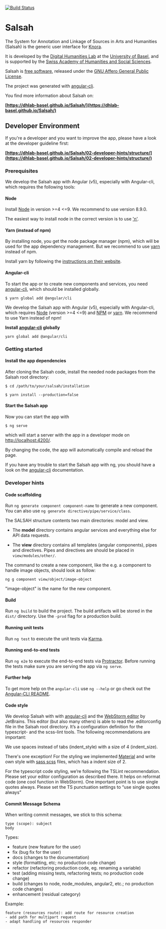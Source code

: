 [![Build Status](https://travis-ci.org/dhlab-basel/Salsah.svg?branch=develop)](https://travis-ci.org/dhlab-basel/Salsah)


# Salsah

The System for Annotation and Linkage of Sources in Arts and Humanities (Salsah) is the generic user interface for [Knora](https://github.com/dhlab-basel/Knora).

It is developed by the [Digital Humanities Lab](http://www.dhlab.unibas.ch/) at the [University of Basel](https://www.unibas.ch/en.html), and is supported by the [Swiss Academy of Humanities and Social Sciences](http://www.sagw.ch/en/sagw.html).

Salsah is [free software](http://www.gnu.org/philosophy/free-sw.en.html), released under the [GNU Affero General Public License](http://www.gnu.org/licenses/agpl-3.0.en.html).

The project was generated with [angular-cli](https://github.com/angular/angular-cli).

You find more information about Salsah on: 

**[https://dhlab-basel.github.io/Salsah/](https://dhlab-basel.github.io/Salsah/)**


## Developer Environment

If you're a developer and you want to improve the app, please have a look at the developer guideline first:

**[https://dhlab-basel.github.io/Salsah/02-developer-hints/structure/](https://dhlab-basel.github.io/Salsah/02-developer-hints/structure/)**

### Prerequisites

We develop the Salsah app with Angular (v5), especially with Angular-cli, which requires the following tools:


#### Node
Install [Node](https://nodejs.org/en/download/) in version >=4 <=9. We recommend to use version 8.9.0.

The easiest way to install node in the correct version is to use ['n'](https://github.com/tj/n).


#### Yarn (instead of npm)
By installing node, you get the node package manager (npm), which will be used for the app dependency management. But we recommend to use [yarn](https://yarnpkg.com/en/) instead of npm.

Install yarn by following the [instructions on their website](https://yarnpkg.com/en/docs/install).


#### Angular-cli
To start the app or to create new components and services, you need [angular-cli](https://github.com/angular/angular-cli), which should be installed globally.

`$ yarn global add @angular/cli`

We develop the Salsah app with Angular (v5), especially with Angular-cli, which requires [Node](https://nodejs.org/en/download/) (version >=4 <=9) and [NPM](https://www.npmjs.com) or [yarn](https://yarnpkg.com/en/docs/cli/install). We recommend to use Yarn instead of npm!

**Install [angular-cli](https://github.com/angular/angular-cli) globally**

`yarn global add @angular/cli`

### Getting started
#### Install the app dependencies
After cloning the Salsah code, install the needed node packages from the Salsah root directory:

```
$ cd /path/to/your/salsah/installation

$ yarn install --production=false
```


#### Start the Salsah app
Now you can start the app with

`$ ng serve`

which will start a server with the app in a developer mode on [http://localhost:4200/](http://localhost:4200/). 

By changing the code, the app will automatically compile and reload the page.

If you have any trouble to start the Salsah app with ng, you should have a look on the [angular-cli](https://cli.angular.io) documentation.


### Developer hints
#### Code scaffolding

Run `ng generate component component-name` to generate a new component. You can also use `ng generate directive/pipe/service/class`.

The SALSAH structure contents two main directories: model and view.
* The **model** directory contains angular services and everything else for API data requests.

* The **view** directory contains all templates (angular components), pipes and directives. Pipes and directives are should be placed in `view/modules/other/`. 

The command to create a new component, like the e.g. a component to handle image objects, should look as follow:
  
 `ng g component view/object/image-object`
 
"image-object" is the name for the new component.


#### Build

Run `ng build` to build the project. The build artifacts will be stored in the `dist/` directory. Use the `-prod` flag for a production build.

#### Running unit tests

Run `ng test` to execute the unit tests via [Karma](https://karma-runner.github.io).

#### Running end-to-end tests

Run `ng e2e` to execute the end-to-end tests via [Protractor](http://www.protractortest.org/).
Before running the tests make sure you are serving the app via `ng serve`.

#### Further help

To get more help on the `angular-cli` use `ng --help` or go check out the [Angular-CLI README](https://github.com/angular/angular-cli/blob/master/README.md).

#### Code style
We develop Salsah with with [angular-cli](https://cli.angular.io) and the [WebStorm editor](https://www.jetbrains.com/webstorm/) by JetBrains. This editor (but also many others) is able to read the .editorconfig file in the Salsah root directory. It’s a configuration definition for the typescript- and the scss-lint tools. The following recommendations are important:

We use spaces instead of tabs (indent_style) with a size of 4 (indent_size). 

There's one exception! For the styling we implemented [Material](https://material.angular.io) and write own style with [sass scss](https://sass-lang.com/guide) files, which has a indent size of 2.

For the typescript code styling, we’re following the TSLint recommendation. Please set your editor configuration as described there. It helps on reformat code (one cool function in WebStorm). One important point is to use single quotes always. Please set the TS punctuation settings to “use single quotes always”


#### Commit Message Schema

When writing commit messages, we stick to this schema:

```
type (scope): subject
body
```

Types:

- feature (new feature for the user)
- fix (bug fix for the user)
- docs (changes to the documentation)
- style (formatting, etc; no production code change)
- refactor (refactoring production code, eg. renaming a variable)
- test (adding missing tests, refactoring tests; no production code change)
- build (changes to node, node_modules, angular2, etc.; no production code changes)
- enhancement (residual category)

Example:

```
feature (resources route): add route for resource creation
- add path for multipart request
- adapt handling of resources responder

```
